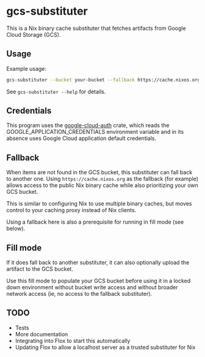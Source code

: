 # gcs-substituter

This is a Nix binary cache substituter that fetches artifacts from Google Cloud Storage (GCS).

## Usage

Example usage:

```bash
gcs-substituter --bucket your-bucket --fallback https://cache.nixos.org --fill-missing --missing-objects-filename missing-objects.txt
```

See `gcs-substituter --help` for details.

## Credentials

This program uses the [google-cloud-auth](https://github.com/yoshidan/google-cloud-rust/blob/main/foundation/auth/README.md) crate,
which reads the GOOGLE_APPLICATION_CREDENTIALS environment variable
and in its absence uses Google Cloud application default credentials.

## Fallback

When items are not found in the GCS bucket, this substituter can fall back to another one.
Using `https://cache.nixos.org` as the fallback (for example) allows access to the public Nix binary cache
while also prioritizing your own GCS bucket.

This is similar to configuring Nix to use multiple binary caches,
but moves control to your caching proxy instead of Nix clients.

Using a fallback here is also a prerequisite for running in fill mode (see below).

## Fill mode

If it does fall back to another substituter, it can also optionally upload the artifact to the GCS bucket.

Use this fill mode to populate your GCS bucket before using it in a locked down environment without bucket write access
and without broader network access (ie, no access to the fallback substituter).

## TODO

- Tests
- More documentation
- Integrating into Flox to start this automatically
- Updating Flox to allow a localhost server as a trusted substituter for Nix